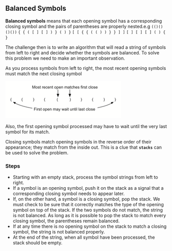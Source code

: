 ## Balanced Symbols

**Balanced symbols** means that each opening symbol has a corresponding closing symbol and the pairs of parentheses are properly nested.e.g
`(()()()())`
`{ { ( [ ] [ ] ) } ( ) }`
`[ [ { { ( ( ) ) } } ] ]`
`[ ] [ ] [ ] ( ) { }`

The challenge then is to write an algorithm that will read a string of symbols from left to right and decide whether the symbols are balanced. To solve this problem we need to make an important observation.

 As you process symbols from left to right, the most recent opening symbols must match the next closing symbol

![par checker](../images/simpleparcheck.png)

Also, the first opening symbol processed may have to wait until the very last symbol for its match.

Closing symbols match opening symbols in the reverse order of their appearance; they match from the inside out. This is a clue that **`stacks`** can be used to solve the problem.

### Steps
- Starting with an empty stack, process the symbol strings from left to right.
- If a symbol is an opening symbol, push it on the stack as a signal that a corresponding closing symbol needs to appear later.
- If, on the other hand, a symbol is a closing symbol, pop the stack. We must check to be sure that it correctly matches the type of the opening symbol on top of the stack. If the two symbols do not match, the string is not balanced. As long as it is possible to pop the stack to match every closing symbol, the parentheses remain balanced. 
- If at any time there is no opening symbol on the stack to match a closing symbol, the string is not balanced properly. 
- At the end of the string, when all symbol have been processed, the stack should be empty. 